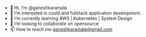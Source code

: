 - 👋 Hi, I’m @ganeshkaramala
- 👀 I’m interested in could and fullstack application development.
- 🌱 I’m currently learning AWS | Kubernetes | System Design
- 💞️ I’m looking to collaborate on opensource
- 📫 How to reach me ganeshkaramala@gmail.com

<!---
ganeshkaramala/ganeshkaramala is a ✨ special ✨ repository because its `README.md` (this file) appears on your GitHub profile.
You can click the Preview link to take a look at your changes.
--->
